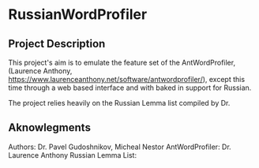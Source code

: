 # RussianWordProfiler

## Project Description

This project's aim is to emulate the feature set of the AntWordProfiler, (Laurence Anthony, https://www.laurenceanthony.net/software/antwordprofiler/), except this time through a web based interface and with baked in support for Russian.

The project relies heavily on the Russian Lemma list compiled by Dr.

## Aknowlegments

Authors: Dr. Pavel Gudoshnikov, Micheal Nestor
AntWordProfiler: Dr. Laurence Anthony
Russian Lemma List:
